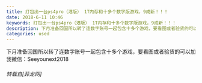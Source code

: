 ```yaml
---
title: 打包出一台ps4pro（港版） 1T内存和十多个数字版游戏，9成新！！！
date: 2018-6-11 10:46
keywords: 打包出一台ps4pro（港版） 1T内存和十多个数字版游戏，9成新！！！
description: 下月准备回国所以转了连数字账号一起包含十多个游戏，要看图或者验货的可以加我微信：Seeyounext2018
categories: used
---
```

<td class="t_f" id="postmessage_1409898">

下月准备回国所以转了连数字账号一起包含十多个游戏，要看图或者验货的可以加我微信：Seeyounext2018</td>
###### 转载自[菲龙网]